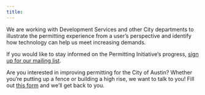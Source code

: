 ```yaml
---
title:
---
```


We are working with Development Services and other City departments to illustrate the permitting experience from a user’s perspective and identify how technology can help us meet increasing demands.

If you would like to stay informed on the Permitting Initiative’s progress, [sign up for our mailing list](https://docs.google.com/forms/d/e/1FAIpQLSdoyz6X_5WgBpJt8t1wIAcw0H0Zuy0pUCCX17aTaaiHk-ZsTw/viewform).

Are you interested in improving permitting for the City of Austin? Whether you’re putting up a fence or building a high rise, we want to talk to you! Fill out [this form](https://docs.google.com/forms/d/e/1FAIpQLSc6QnBfcU1-X3cv7BNmkZ81trLxFPbMtg5Qj1JlDdWbYi5SDA/viewform?c=0&w=1) and we’ll get back to you.
